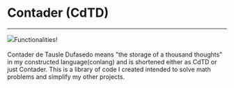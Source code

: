 # Contader (CdTD)
___
![](https://github.com/bowenleng/Coteleder/blob/master/screenimage.png)Functionalities!
<br>
<br>
Contader de Tausle Dufasedo means "the storage of a thousand thoughts" in my constructed language(conlang)
and is shortened either as CdTD or just Contader. This is a library of code
I created intended to solve math problems and simplify my other projects.
